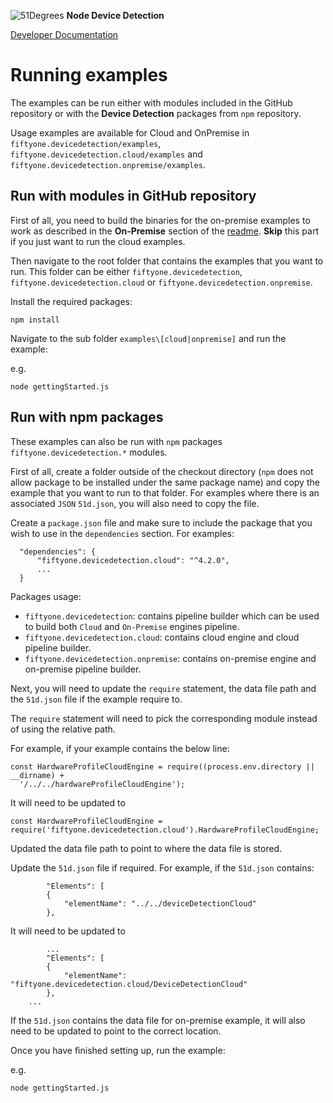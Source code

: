 ![51Degrees](https://51degrees.com/img/logo.png?utm_source=github&utm_medium=repository&utm_content=readme_main&utm_campaign=node-open-source "Data rewards the curious") **Node Device Detection**

[Developer Documentation](https://51degrees.com/device-detection-node/index.html?utm_source=github&utm_medium=repository&utm_content=documentation&utm_campaign=node-open-source "developer documentation")

# Running examples

The examples can be run either with modules included in the GitHub repository or with the **Device Detection** packages from `npm` repository.

Usage examples are available for Cloud and OnPremise in ``fiftyone.devicedetection/examples``, ``fiftyone.devicedetection.cloud/examples`` and ``fiftyone.devicedetection.onpremise/examples``.

## Run with modules in GitHub repository

First of all, you need to build the binaries for the on-premise examples to work as described in the **On-Premise** section of the [readme](readme.md). **Skip** this part if you just want to run the cloud examples.

Then navigate to the root folder that contains the examples that you want to run. This folder can be either `fiftyone.devicedetection`, `fiftyone.devicedetection.cloud` or `fiftyone.devicedetection.onpremise`.

Install the required packages:

```
npm install
```

Navigate to the sub folder `examples\[cloud|onpremise]` and run the example:

e.g.

```
node gettingStarted.js
```

## Run with npm packages

These examples can also be run with `npm` packages ``fiftyone.devicedetection.*`` modules.

First of all, create a folder outside of the checkout directory (`npm` does not allow package to be installed under the same package name) and copy the example that you want to run to that folder. For examples where there is an associated `JSON` `51d.json`, you will also need to copy the file.

Create a `package.json` file and make sure to include the package that you wish to use in the `dependencies` section. For examples:

```
  "dependencies": {
      "fiftyone.devicedetection.cloud": "^4.2.0",
      ...
  }
```

Packages usage:
- `fiftyone.devicedetection`: contains pipeline builder which can be used to build both `Cloud` and `On-Premise` engines pipeline.
- `fiftyone.devicedetection.cloud`: contains cloud engine and cloud pipeline builder.
- `fiftyone.devicedetection.onpremise`: contains on-premise engine and on-premise pipeline builder.

Next, you will need to update the `require` statement, the data file path and the `51d.json` file if the example require to.

The `require` statement will need to pick the corresponding module instead of using the relative path.

For example, if your example contains the below line:

```
const HardwareProfileCloudEngine = require((process.env.directory || __dirname) +
  '/../../hardwareProfileCloudEngine');
```

It will need to be updated to

```
const HardwareProfileCloudEngine = require('fiftyone.devicedetection.cloud').HardwareProfileCloudEngine;
```

Updated the data file path to point to where the data file is stored.

Update the `51d.json` file if required. For example, if the `51d.json` contains:

```
        "Elements": [
        {
            "elementName": "../../deviceDetectionCloud"
        },
```

It will need to be updated to 

```
        ...
        "Elements": [
        {
            "elementName": "fiftyone.devicedetection.cloud/DeviceDetectionCloud"
        },
    ...
```

If the `51d.json` contains the data file for on-premise example, it will also need to be updated to point to the correct location.

Once you have finished setting up, run the example:

e.g.

```
node gettingStarted.js
```
